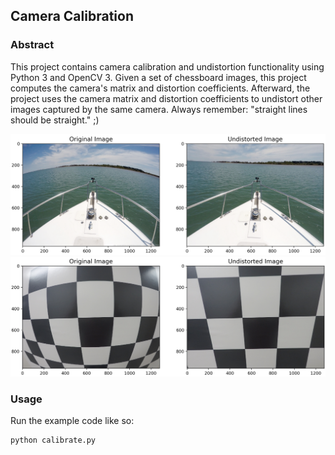 ## Camera Calibration
### Abstract
This project contains camera calibration and undistortion functionality using Python 3 and OpenCV 3. Given
a set of chessboard images, this project computes the camera's matrix and distortion coefficients. Afterward,
the project uses the camera matrix and distortion coefficients to undistort other images captured by the same camera.
Always remember: "straight lines should be straight." ;)

![example1](figures/gopro_example_1.png)
![example1](figures/gopro_example_2.png)

### Usage
Run the example code like so:

    python calibrate.py
